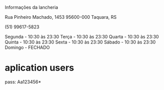 Informações da lancheria

Rua Pinheiro Machado, 1453 95600-000 Taquara, RS

(51) 99617-5823

Segunda - 10:30 às 23:30
Terça - 10:30 às 23:30
Quarta - 10:30 às 23:30
Quinta - 10:30 às 23:30
Sexta - 10:30 às 23:30
Sábado - 10:30 às 23:30
Domingo - FECHADO


# aplication users
pass: Aa123456*